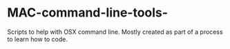 MAC-command-line-tools-
=======================

Scripts to help with OSX command line.
Mostly created as part of a process to learn how to code.
